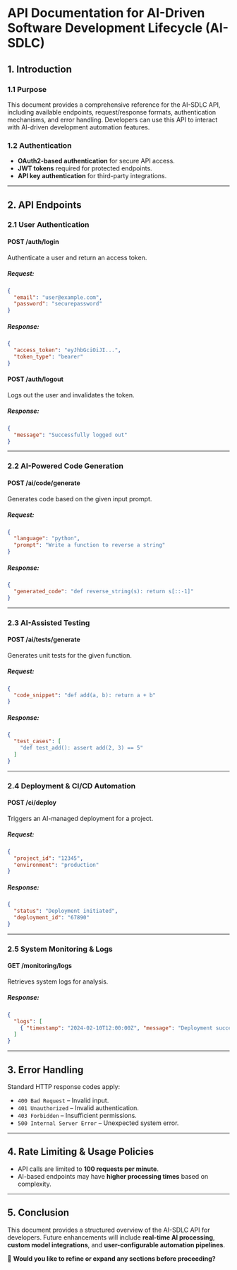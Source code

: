 # **API Documentation for AI-Driven Software Development Lifecycle (AI-SDLC)**

## **1. Introduction**

### **1.1 Purpose**
This document provides a comprehensive reference for the AI-SDLC API, including available endpoints, request/response formats, authentication mechanisms, and error handling. Developers can use this API to interact with AI-driven development automation features.

### **1.2 Authentication**
- **OAuth2-based authentication** for secure API access.
- **JWT tokens** required for protected endpoints.
- **API key authentication** for third-party integrations.

---

## **2. API Endpoints**

### **2.1 User Authentication**
#### **POST /auth/login**
Authenticate a user and return an access token.
##### **Request:**
```json
{
  "email": "user@example.com",
  "password": "securepassword"
}
```
##### **Response:**
```json
{
  "access_token": "eyJhbGciOiJI...",
  "token_type": "bearer"
}
```

#### **POST /auth/logout**
Logs out the user and invalidates the token.
##### **Response:**
```json
{
  "message": "Successfully logged out"
}
```

---

### **2.2 AI-Powered Code Generation**
#### **POST /ai/code/generate**
Generates code based on the given input prompt.
##### **Request:**
```json
{
  "language": "python",
  "prompt": "Write a function to reverse a string"
}
```
##### **Response:**
```json
{
  "generated_code": "def reverse_string(s): return s[::-1]"
}
```

---

### **2.3 AI-Assisted Testing**
#### **POST /ai/tests/generate**
Generates unit tests for the given function.
##### **Request:**
```json
{
  "code_snippet": "def add(a, b): return a + b"
}
```
##### **Response:**
```json
{
  "test_cases": [
    "def test_add(): assert add(2, 3) == 5"
  ]
}
```

---

### **2.4 Deployment & CI/CD Automation**
#### **POST /ci/deploy**
Triggers an AI-managed deployment for a project.
##### **Request:**
```json
{
  "project_id": "12345",
  "environment": "production"
}
```
##### **Response:**
```json
{
  "status": "Deployment initiated",
  "deployment_id": "67890"
}
```

---

### **2.5 System Monitoring & Logs**
#### **GET /monitoring/logs**
Retrieves system logs for analysis.
##### **Response:**
```json
{
  "logs": [
    { "timestamp": "2024-02-10T12:00:00Z", "message": "Deployment successful" }
  ]
}
```

---

## **3. Error Handling**
Standard HTTP response codes apply:
- `400 Bad Request` – Invalid input.
- `401 Unauthorized` – Invalid authentication.
- `403 Forbidden` – Insufficient permissions.
- `500 Internal Server Error` – Unexpected system error.

---

## **4. Rate Limiting & Usage Policies**
- API calls are limited to **100 requests per minute**.
- AI-based endpoints may have **higher processing times** based on complexity.

---

## **5. Conclusion**
This document provides a structured overview of the AI-SDLC API for developers. Future enhancements will include **real-time AI processing**, **custom model integrations**, and **user-configurable automation pipelines**.

🚀 **Would you like to refine or expand any sections before proceeding?**

